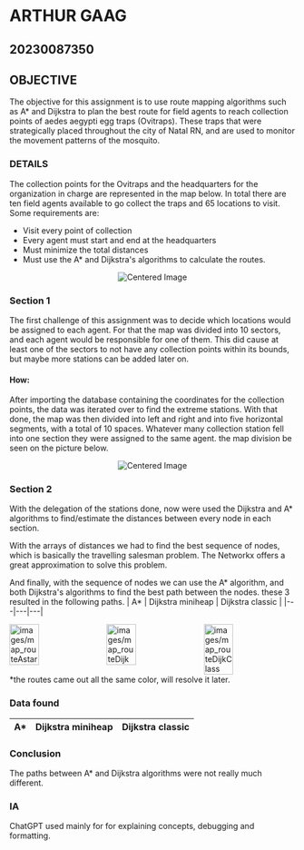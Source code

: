 # ARTHUR GAAG  
## 20230087350  
  
## OBJECTIVE  
The objective for this assignment is to use route mapping algorithms such as  A* and Dijkstra to plan the best route for field agents to reach collection points of aedes aegypti egg traps (Ovitraps). These traps that were strategically placed throughout the city of Natal RN, and  are used to monitor the movement patterns of the mosquito. 
  
### DETAILS 
  
The collection points for the Ovitraps and the headquarters  for the organization in charge are represented in the map below. In total there are ten field agents available to go collect the traps and 65 locations to visit.
Some requirements are:
- Visit every point of collection
- Every agent must start and end at the headquarters
- Must minimize the total distances
- Must use the A* and Dijkstra's algorithms to calculate the routes. 

<div style="text-align: center;">
  <img src="images/piedmont_map.svg" alt="Centered Image" style="max-width: 60%; height: auto;">
</div>

### Section 1

The first challenge of this assignment was to decide which locations would be assigned to each agent. For that the map was divided into 10 sectors, and each agent would be responsible for one of them. This did cause at least one of the sectors to not have any collection points within its bounds, but maybe more stations can be added later on.

#### How:
After importing the database containing the coordinates for the collection points, the data was iterated over to find the extreme stations. 
With that done, the map was then divided into left and right and into five horizontal segments, with a total of 10 spaces. Whatever many collection station fell into one section they were assigned to the same agent. the map division be seen on the picture below. 

<div style="text-align: center;">
  <img src="images/t.svg" alt="Centered Image" style="max-width: 60%; height: auto;">
</div>

### Section 2

With the delegation of the stations done, now were used the Dijkstra and A* algorithms to find/estimate the distances between every node in each section.

With the arrays of distances we had to find the best sequence of nodes, which is basically the travelling salesman problem. The Networkx offers a great approximation to solve this problem.

And finally, with the sequence of nodes we can use the A* algorithm, and both Dijkstra's algorithms to find the best path between the nodes. these 3 resulted in the following paths.
| A* | Dijkstra miniheap | Dijkstra classic | 
|---|---|---|

<div style="display: flex; justify-content: space-between;">
  <img src="image1.png" alt="images/map_routeAstar" style="width: 32%; height: auto;">
  <img src="image2.png" alt="images/map_routeDijk" style="width: 32%; height: auto;">
  <img src="image3.png" alt="images/map_routeDijkClass" style="width: 32%; height: auto;">
</div>
*the routes came out all the same color, will resolve it later.

### Data found

| A* | Dijkstra miniheap | Dijkstra classic | 
|---|---|---|


### Conclusion
The paths between A* and Dijkstra algorithms were not really much different. 

### IA
ChatGPT used mainly for for explaining concepts, debugging and formatting.